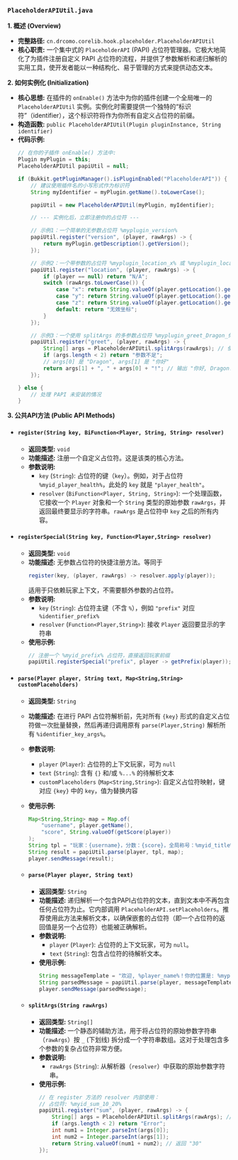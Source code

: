 ### `PlaceholderAPIUtil.java`

**1. 概述 (Overview)**

  * **完整路径:** `cn.drcomo.corelib.hook.placeholder.PlaceholderAPIUtil`
  * **核心职责:** 一个集中式的 `PlaceholderAPI` (PAPI) 占位符管理器。它极大地简化了为插件注册自定义 PAPI 占位符的流程，并提供了参数解析和递归解析的实用工具，使开发者能以一种结构化、易于管理的方式来提供动态文本。

**2. 如何实例化 (Initialization)**

  * **核心思想:** 在插件的 `onEnable()` 方法中为你的插件创建一个全局唯一的 `PlaceholderAPIUtil` 实例。实例化时需要提供一个独特的“标识符”（identifier），这个标识符将作为你所有自定义占位符的前缀。
  * **构造函数:** `public PlaceholderAPIUtil(Plugin pluginInstance, String identifier)`
  * **代码示例:**
    ```java
    // 在你的子插件 onEnable() 方法中:
    Plugin myPlugin = this;
    PlaceholderAPIUtil papiUtil = null;

    if (Bukkit.getPluginManager().isPluginEnabled("PlaceholderAPI")) {
        // 建议使用插件名的小写形式作为标识符
        String myIdentifier = myPlugin.getName().toLowerCase();

        papiUtil = new PlaceholderAPIUtil(myPlugin, myIdentifier);

        // --- 实例化后，立即注册你的占位符 ---

        // 示例1：一个简单的无参数占位符 %myplugin_version%
        papiUtil.register("version", (player, rawArgs) -> {
            return myPlugin.getDescription().getVersion();
        });

        // 示例2：一个带参数的占位符 %myplugin_location_x% 或 %myplugin_location_y%
        papiUtil.register("location", (player, rawArgs) -> {
            if (player == null) return "N/A";
            switch (rawArgs.toLowerCase()) {
                case "x": return String.valueOf(player.getLocation().getBlockX());
                case "y": return String.valueOf(player.getLocation().getBlockY());
                case "z": return String.valueOf(player.getLocation().getBlockZ());
                default: return "无效坐标";
            }
        });

        // 示例3：一个使用 splitArgs 的多参数占位符 %myplugin_greet_Dragon_你好%
        papiUtil.register("greet", (player, rawArgs) -> {
            String[] args = PlaceholderAPIUtil.splitArgs(rawArgs); // 使用静态方法拆分
            if (args.length < 2) return "参数不足";
            // args[0] 是 "Dragon", args[1] 是 "你好"
            return args[1] + ", " + args[0] + "!"; // 输出 "你好, Dragon!"
        });

    } else {
        // 处理 PAPI 未安装的情况
    }
    ```

**3. 公共API方法 (Public API Methods)**

  * #### `register(String key, BiFunction<Player, String, String> resolver)`

      * **返回类型:** `void`
      * **功能描述:** 注册一个自定义占位符。这是该类的核心方法。
      * **参数说明:**
          * `key` (`String`): 占位符的键（`key`）。例如，对于占位符 `%myid_player_health%`，此处的 `key` 就是 `"player_health"`。
          * `resolver` (`BiFunction<Player, String, String>`): 一个处理函数，它接收一个 `Player` 对象和一个 `String` 类型的原始参数 `rawArgs`，并返回最终要显示的字符串。`rawArgs` 是占位符中 `key` 之后的所有内容。

* #### `registerSpecial(String key, Function<Player,String> resolver)`

    * **返回类型:** `void`  
    * **功能描述:** 无参数占位符的快捷注册方法。等同于  
      ```java
      register(key, (player, rawArgs) -> resolver.apply(player));
      ```  
      适用于只依赖玩家上下文，不需要额外参数的占位符。  
    * **参数说明:**
        * `key` (`String`): 占位符主键（不含 `%`），例如 `"prefix"` 对应 `%identifier_prefix%`  
        * `resolver` (`Function<Player,String>`): 接收 `Player` 返回要显示的字符串  
    * **使用示例:**
      ```java
      // 注册一个 %myid_prefix% 占位符，直接返回玩家前缀
      papiUtil.registerSpecial("prefix", player -> getPrefix(player));
      ```
      
* #### `parse(Player player, String text, Map<String,String> customPlaceholders)`

    * **返回类型:** `String`  
    * **功能描述:** 在进行 PAPI 占位符解析前，先对所有 `{key}` 形式的自定义占位符做一次批量替换，然后再递归调用原有 `parse(Player,String)` 解析所有 `%identifier_key_args%`。  
    * **参数说明:**
        * `player` (`Player`): 占位符的上下文玩家，可为 `null`  
        * `text` (`String`): 含有 `{}` 和/或 `%...%` 的待解析文本  
        * `customPlaceholders` (`Map<String,String>`): 自定义占位符映射，键对应 `{key}` 中的 `key`，值为替换内容  
    * **使用示例:**
      ```java
      Map<String,String> map = Map.of(
          "username", player.getName(),
          "score", String.valueOf(getScore(player))
      );
      String tpl = "玩家：{username}，分数：{score}，全局称号：%myid_title%";
      String result = papiUtil.parse(player, tpl, map);
      player.sendMessage(result);
      ```

  * #### `parse(Player player, String text)`

      * **返回类型:** `String`
      * **功能描述:** 递归解析一个包含PAPI占位符的文本，直到文本中不再包含任何占位符为止。它内部调用 `PlaceholderAPI.setPlaceholders`。推荐使用此方法来解析文本，以确保嵌套的占位符（即一个占位符的返回值是另一个占位符）也能被正确解析。
      * **参数说明:**
          * `player` (`Player`): 占位符的上下文玩家，可为 `null`。
          * `text` (`String`): 包含占位符的待解析文本。
      * **使用示例:**
        ```java
        String messageTemplate = "欢迎, %player_name%！你的位置是: %myplugin_location_x%, %myplugin_location_y%！";
        String parsedMessage = papiUtil.parse(player, messageTemplate);
        player.sendMessage(parsedMessage);
        ```

  * #### `splitArgs(String rawArgs)`

      * **返回类型:** `String[]`
      * **功能描述:** 一个静态的辅助方法，用于将占位符的原始参数字符串（`rawArgs`）按 `_` (下划线) 拆分成一个字符串数组。这对于处理包含多个参数的复杂占位符非常方便。
      * **参数说明:**
          * `rawArgs` (`String`): 从解析器（`resolver`）中获取的原始参数字符串。
      * **使用示例:**
        ```java
        // 在 register 方法的 resolver 内部使用：
        // 占位符: %myid_sum_10_20%
        papiUtil.register("sum", (player, rawArgs) -> {
            String[] args = PlaceholderAPIUtil.splitArgs(rawArgs); // -> ["10", "20"]
            if (args.length < 2) return "Error";
            int num1 = Integer.parseInt(args[0]);
            int num2 = Integer.parseInt(args[1]);
            return String.valueOf(num1 + num2); // 返回 "30"
        });
        ```


